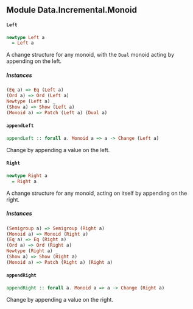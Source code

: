 ## Module Data.Incremental.Monoid

#### `Left`

``` purescript
newtype Left a
  = Left a
```

A change structure for any monoid, with the `Dual` monoid acting by
appending on the left.

##### Instances
``` purescript
(Eq a) => Eq (Left a)
(Ord a) => Ord (Left a)
Newtype (Left a) _
(Show a) => Show (Left a)
(Monoid a) => Patch (Left a) (Dual a)
```

#### `appendLeft`

``` purescript
appendLeft :: forall a. Monoid a => a -> Change (Left a)
```

Change by appending a value on the left.

#### `Right`

``` purescript
newtype Right a
  = Right a
```

A change structure for any monoid, acting on itself by appending on the right.

##### Instances
``` purescript
(Semigroup a) => Semigroup (Right a)
(Monoid a) => Monoid (Right a)
(Eq a) => Eq (Right a)
(Ord a) => Ord (Right a)
Newtype (Right a) _
(Show a) => Show (Right a)
(Monoid a) => Patch (Right a) (Right a)
```

#### `appendRight`

``` purescript
appendRight :: forall a. Monoid a => a -> Change (Right a)
```

Change by appending a value on the right.


